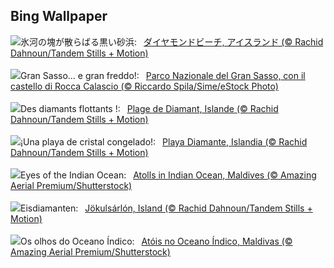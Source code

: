 ## Bing Wallpaper
![](https://www.bing.com/th?id=OHR.IcelandBeach_JA-JP1317464051_UHD.jpg&w=1000)氷河の塊が散らばる黒い砂浜:&nbsp;&ensp;[ダイヤモンドビーチ, アイスランド (© Rachid Dahnoun/Tandem Stills + Motion)](https://www.bing.com/th?id=OHR.IcelandBeach_JA-JP1317464051_UHD.jpg)
<br><br/>
![](https://www.bing.com/th?id=OHR.AbruzzoGranSasso_IT-IT5897224471_UHD.jpg&w=1000)Gran Sasso... e gran freddo!:&nbsp;&ensp;[Parco Nazionale del Gran Sasso, con il castello di Rocca Calascio (© Riccardo Spila/Sime/eStock Photo)](https://www.bing.com/th?id=OHR.AbruzzoGranSasso_IT-IT5897224471_UHD.jpg)
<br><br/>
![](https://www.bing.com/th?id=OHR.IcelandBeach_FR-FR6659305695_UHD.jpg&w=1000)Des diamants flottants !:&nbsp;&ensp;[Plage de Diamant, Islande (© Rachid Dahnoun/Tandem Stills + Motion)](https://www.bing.com/th?id=OHR.IcelandBeach_FR-FR6659305695_UHD.jpg)
<br><br/>
![](https://www.bing.com/th?id=OHR.IcelandBeach_ES-ES2591644727_UHD.jpg&w=1000)¡Una playa de cristal congelado!:&nbsp;&ensp;[Playa Diamante, Islandia (© Rachid Dahnoun/Tandem Stills + Motion)](https://www.bing.com/th?id=OHR.IcelandBeach_ES-ES2591644727_UHD.jpg)
<br><br/>
![](https://www.bing.com/th?id=OHR.MaldivesAtolls_EN-GB3594196029_UHD.jpg&w=1000)Eyes of the Indian Ocean:&nbsp;&ensp;[Atolls in Indian Ocean, Maldives (© Amazing Aerial Premium/Shutterstock)](https://www.bing.com/th?id=OHR.MaldivesAtolls_EN-GB3594196029_UHD.jpg)
<br><br/>
![](https://www.bing.com/th?id=OHR.IcelandBeach_DE-DE2839387359_UHD.jpg&w=1000)Eisdiamanten:&nbsp;&ensp;[Jökulsárlón, Island (© Rachid Dahnoun/Tandem Stills + Motion)](https://www.bing.com/th?id=OHR.IcelandBeach_DE-DE2839387359_UHD.jpg)
<br><br/>
![](https://www.bing.com/th?id=OHR.MaldivesAtolls_PT-BR2284826864_UHD.jpg&w=1000)Os olhos do Oceano Índico:&nbsp;&ensp;[Atóis no Oceano Índico, Maldivas (© Amazing Aerial Premium/Shutterstock)](https://www.bing.com/th?id=OHR.MaldivesAtolls_PT-BR2284826864_UHD.jpg)
<br><br/>
